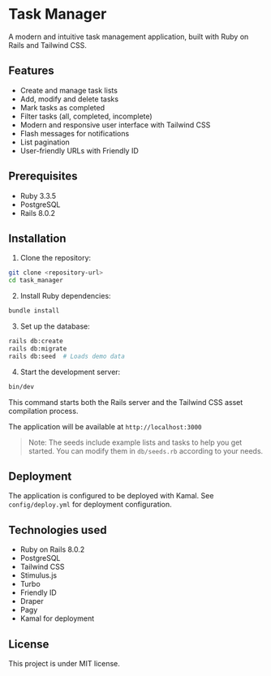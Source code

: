 # Task Manager

A modern and intuitive task management application, built with Ruby on Rails and Tailwind CSS.

## Features

- Create and manage task lists
- Add, modify and delete tasks
- Mark tasks as completed
- Filter tasks (all, completed, incomplete)
- Modern and responsive user interface with Tailwind CSS
- Flash messages for notifications
- List pagination
- User-friendly URLs with Friendly ID

## Prerequisites

- Ruby 3.3.5
- PostgreSQL
- Rails 8.0.2
<!-- - Node.js (for assets) -->

## Installation

1. Clone the repository:
```bash
git clone <repository-url>
cd task_manager
```

2. Install Ruby dependencies:
```bash
bundle install
```

3. Set up the database:
```bash
rails db:create
rails db:migrate
rails db:seed  # Loads demo data
```

4. Start the development server:
```bash
bin/dev
```

This command starts both the Rails server and the Tailwind CSS asset compilation process.

The application will be available at `http://localhost:3000`

> Note: The seeds include example lists and tasks to help you get started. You can modify them in `db/seeds.rb` according to your needs.

<!-- ## Development

### Tests

The application uses RSpec for testing. To run the tests:

```bash
rails test
```

### Linting

Code is checked with RuboCop to maintain consistent style:

```bash
rubocop
```

### Security

Security scans are performed with Brakeman:

```bash
brakeman
``` -->

## Deployment

The application is configured to be deployed with Kamal. See `config/deploy.yml` for deployment configuration.

## Technologies used

- Ruby on Rails 8.0.2
- PostgreSQL
- Tailwind CSS
- Stimulus.js
- Turbo
- Friendly ID
- Draper
- Pagy
- Kamal for deployment

## License

This project is under MIT license.
